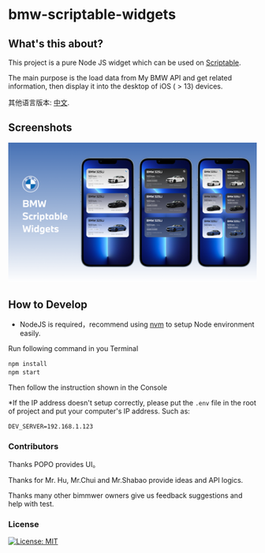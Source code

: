 # bmw-scriptable-widgets

## What's this about?
This project is a pure Node JS widget which can be used on [Scriptable](https://scriptable.app).

The main purpose is the load data from My BMW API and get related information, then display it into the desktop of iOS ( > 13) devices.

其他语言版本: [中文](README.md).

## Screenshots
!["Screenshot"](/screenshots/sc_1.png?raw=true)

## How to Develop
* NodeJS is required，recommend using  [nvm](https://github.com/nvm-sh/nvm) to setup Node environment easily.

Run following command in you Terminal
```bash
npm install
npm start
```
Then follow the instruction shown in the Console

*If the IP address doesn't setup correctly, please put the `.env` file in the root of project and put your computer's IP address. Such as:
```
DEV_SERVER=192.168.1.123
```

### Contributors
Thanks POPO provides UI。

Thanks for Mr. Hu, Mr.Chui and Mr.Shabao provide ideas and API logics.

Thanks many other bimmwer owners give us feedback suggestions and help with test.

### License
[![License: MIT](https://img.shields.io/badge/License-MIT-yellow.svg)](./LICENSE)